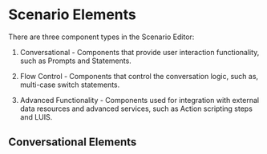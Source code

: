 # Scenario Elements

There are three component types in the Scenario Editor:
  <br>
1. Conversational - Components that provide user interaction functionality, such as Prompts and Statements.

2. Flow Control - Components that control the conversation logic, such as, multi-case switch statements.

3. Advanced Functionality - Components used for integration with external data resources and advanced services, such as Action scripting steps and LUIS.

## Conversational Elements
